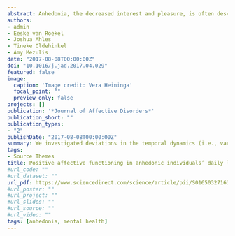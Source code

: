 ```yaml
---
abstract: Anhedonia, the decreased interest and pleasure, is often described as ‘flat’ or ‘blunted’ positive affect (PA). Yet, little is known about PA functioning in anhedonic individuals’ daily lives. The current study investigates PA reactivity to pleasurable experiences in anhedonia together with its relevant temporal dynamics (i.e., variability, instability, and inertia), and expands current knowledge by exploring the role of arousal therein. Methods - Using the Experience Sampling Method (ESM), we collected 90 assessments of real-life PA experiences across 30 days in 18–24 year old individuals with anhedonia (N=69) and without anhedonia (N=69). Results - Multilevel analyses showed that anhedonia was associated with less intense pleasure experience, and lower levels of PA. Contrary to predictions from laboratory research and depression theory, individuals with anhedonia showed more variability and less stability in PA, and no signs of blunted PA reactivity. In fact, when exploring high and low arousal PA, individuals with anhedonia showed a slightly stronger reactivity to pleasurable experiences in high-arousal PA but not low-arousal PA. Limitations - We did not control for previous pleasure experiences and, instead of the last positive event, accumulation of positive events may have determined the change in high-arousal PA. Conclusions - Individuals with anhedonia are likely less ‘flat’ or ‘blunted’ than generally thought. Although replication is warranted, impairments in high-arousal positive emotions may be of particular interest in the clinical treatment of anhedonia.
authors:
- admin
- Eeske van Roekel
- Joshua Ahles
- Tineke Oldehinkel
- Amy Mezulis
date: "2017-08-08T00:00:00Z"
doi: "10.1016/j.jad.2017.04.029"
featured: false
image:
  caption: 'Image credit: Vera Heininga'
  focal_point: ""
  preview_only: false
projects: []
publication: '*Journal of Affective Disorders*'
publication_short: ""
publication_types:
- "2"
publishDate: "2017-08-08T00:00:00Z"
summary: We investigated deviations in the temporal dynamics (i.e., variability, instability, and inertia) of Positive Affective in anhedonia and showed that individuals with anhedonia are likely less ‘flat’ or ‘blunted’ than generally thought.
tags:
- Source Themes
title: Positive affective functioning in anhedonic individuals’ daily life
#url_code: ""
#url_dataset: ""
url_pdf: https://www.sciencedirect.com/science/article/pii/S0165032716322029/pdfft?md5=d454cc9a42f182ee63b4ef66d3df08d0&pid=1-s2.0-S0165032716322029-main.pdf
#url_poster: ""
#url_project: ""
#url_slides: ""
#url_source: ""
#url_video: ""
tags: [anhedonia, mental health]
---
```

